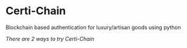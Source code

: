 # Certi-Chain
Blockchain based authentication for luxury/artisan goods using python

*There are 2 ways to try Certi-Chain*


